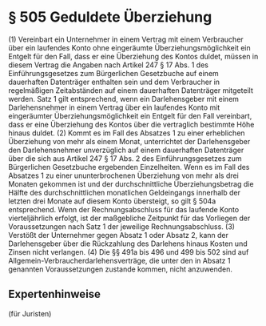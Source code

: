 # § 505 Geduldete Überziehung
(1) Vereinbart ein Unternehmer in einem Vertrag mit einem Verbraucher über ein laufendes Konto ohne eingeräumte Überziehungsmöglichkeit ein Entgelt für den Fall, dass er eine Überziehung des Kontos duldet, müssen in diesem Vertrag die Angaben nach Artikel 247 § 17 Abs. 1 des Einführungsgesetzes zum Bürgerlichen Gesetzbuche auf einem dauerhaften Datenträger enthalten sein und dem Verbraucher in regelmäßigen Zeitabständen auf einem dauerhaften Datenträger mitgeteilt werden. Satz 1 gilt entsprechend, wenn ein Darlehensgeber mit einem Darlehensnehmer in einem Vertrag über ein laufendes Konto mit eingeräumter Überziehungsmöglichkeit ein Entgelt für den Fall vereinbart, dass er eine Überziehung des Kontos über die vertraglich bestimmte Höhe hinaus duldet.
(2) Kommt es im Fall des Absatzes 1 zu einer erheblichen Überziehung von mehr als einem Monat, unterrichtet der Darlehensgeber den Darlehensnehmer unverzüglich auf einem dauerhaften Datenträger über die sich aus Artikel 247 § 17 Abs. 2 des Einführungsgesetzes zum Bürgerlichen Gesetzbuche ergebenden Einzelheiten. Wenn es im Fall des Absatzes 1 zu einer ununterbrochenen Überziehung von mehr als drei Monaten gekommen ist und der durchschnittliche Überziehungsbetrag die Hälfte des durchschnittlichen monatlichen Geldeingangs innerhalb der letzten drei Monate auf diesem Konto übersteigt, so gilt § 504a entsprechend. Wenn der Rechnungsabschluss für das laufende Konto vierteljährlich erfolgt, ist der maßgebliche Zeitpunkt für das Vorliegen der Voraussetzungen nach Satz 1 der jeweilige Rechnungsabschluss.
(3) Verstößt der Unternehmer gegen Absatz 1 oder Absatz 2, kann der Darlehensgeber über die Rückzahlung des Darlehens hinaus Kosten und Zinsen nicht verlangen.
(4) Die §§ 491a bis 496 und 499 bis 502 sind auf Allgemein-Verbraucherdarlehensverträge, die unter den in Absatz 1 genannten Voraussetzungen zustande kommen, nicht anzuwenden.
## Expertenhinweise
(für Juristen)